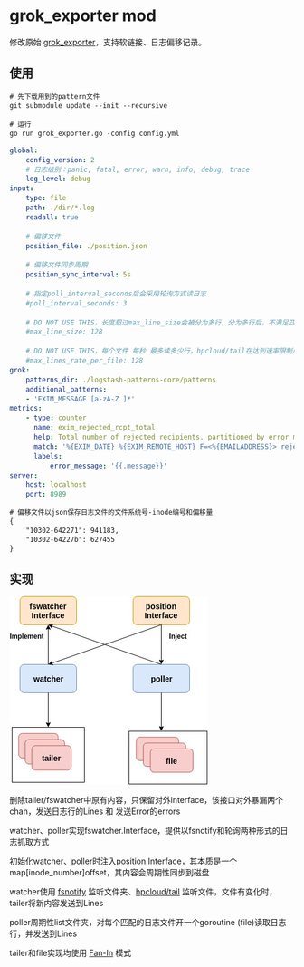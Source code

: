 grok_exporter mod
=============

修改原始 [grok_exporter](https://github.com/fstab/grok_exporter)，支持软链接、日志偏移记录。

## 使用

```shell
# 先下载用到的pattern文件
git submodule update --init --recursive

# 运行
go run grok_exporter.go -config config.yml
```

```yaml
global:
    config_version: 2
    # 日志级别：panic, fatal, error, warn, info, debug, trace
    log_level: debug
input:
    type: file
    path: ./dir/*.log
    readall: true
    
    # 偏移文件
    position_file: ./position.json
    
    # 偏移文件同步周期
    position_sync_interval: 5s
    
    # 指定poll_interval_seconds后会采用轮询方式读日志
    #poll_interval_seconds: 3
    
    # DO NOT USE THIS，长度超过max_line_size会被分为多行，分为多行后，不满足匹配格式
    #max_line_size: 128
    
    # DO NOT USE THIS，每个文件 每秒 最多读多少行，hpcloud/tail在达到速率限制后，冷却1s完，不会自动去读余下内容
    #max_lines_rate_per_file: 128
grok:
    patterns_dir: ./logstash-patterns-core/patterns
    additional_patterns:
    - 'EXIM_MESSAGE [a-zA-Z ]*'
metrics:
    - type: counter
      name: exim_rejected_rcpt_total
      help: Total number of rejected recipients, partitioned by error message.
      match: '%{EXIM_DATE} %{EXIM_REMOTE_HOST} F=<%{EMAILADDRESS}> rejected RCPT <%{EMAILADDRESS}>: %{EXIM_MESSAGE:message}'
      labels:
          error_message: '{{.message}}'
server:
    host: localhost
    port: 8989

```

```
# 偏移文件以json保存日志文件的文件系统号-inode编号和偏移量
{
    "10302-642271": 941183,
    "10302-64227b": 627455
}
```

## 实现

![implementation diagram](images/grok.jpg)

删除tailer/fswatcher中原有内容，只保留对外interface，该接口对外暴漏两个chan，发送日志行的Lines 和 发送Error的errors

watcher、poller实现fswatcher.Interface，提供以fsnotify和轮询两种形式的日志抓取方式

初始化watcher、poller时注入position.Interface，其本质是一个 map[inode_number]offset，其内容会周期性同步到磁盘

watcher使用 [fsnotify](https://github.com/fsnotify/fsnotify) 监听文件夹、[hpcloud/tail](https://github.com/hpcloud/tail) 监听文件，文件有变化时，tailer将新内容发送到Lines

poller周期性list文件夹，对每个匹配的日志文件开一个goroutine (file)读取日志行，并发送到Lines

tailer和file实现均使用 [Fan-In](https://github.com/tmrts/go-patterns/blob/master/messaging/fan_in.md) 模式